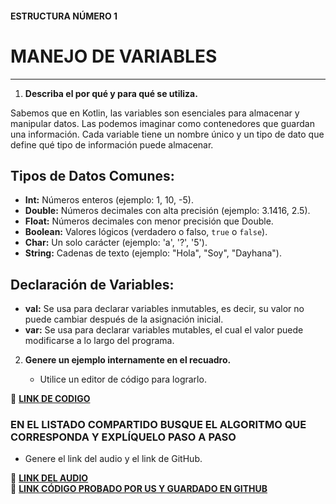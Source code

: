 #### ESTRUCTURA NÚMERO 1  
# MANEJO DE VARIABLES  

---

1. **Describa el por qué y para qué se utiliza.**

Sabemos que en Kotlin, las variables son esenciales para almacenar y manipular datos. Las podemos imaginar como contenedores que guardan una información. Cada variable tiene un nombre único y un tipo de dato que define qué tipo de información puede almacenar.

## Tipos de Datos Comunes:

* **Int:** Números enteros (ejemplo: 1, 10, -5).
* **Double:** Números decimales con alta precisión (ejemplo: 3.1416, 2.5).
* **Float:** Números decimales con menor precisión que Double.
* **Boolean:** Valores lógicos (verdadero o falso, `true` o `false`).
* **Char:** Un solo carácter (ejemplo: 'a', '?', '5').
* **String:** Cadenas de texto (ejemplo: "Hola", "Soy", "Dayhana").

## Declaración de Variables:

* **val:** Se usa para declarar variables inmutables, es decir, su valor no puede cambiar después de la asignación inicial.
* **var:** Se usa para declarar variables mutables, el cual el valor puede modificarse a lo largo del programa.
   
2. **Genere un ejemplo internamente en el recuadro.**  

   - Utilice un editor de código para lograrlo.  

🔗 **[LINK DE CODIGO](https://pl.kotl.in/fBUVnHIkM?theme=darcula&readOnly=true)** 

### EN EL LISTADO COMPARTIDO BUSQUE EL ALGORITMO QUE CORRESPONDA Y EXPLÍQUELO PASO A PASO  
- Genere el link del audio y el link de GitHub.  

🔗 **[LINK DEL AUDIO]()**  
🔗 **[LINK CÓDIGO PROBADO POR US Y GUARDADO EN GITHUB]()**
